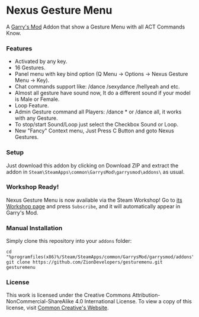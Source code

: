 Nexus Gesture Menu
=====

A [Garry's Mod][] Addon that show a Gesture Menu with all ACT Commands Know.

### Features
* Activated by any key.
* 16 Gestures.
* Panel menu with key bind option (Q Menu -> Options -> Nexus Gesture Menu -> Key).
* Chat commands support like: /dance /sexydance /hellyeah and etc.
* Almost all gesture have sound now, It do a different sound if your model is Male or Female.
* Loop Feature.
* Admin Gesture command all Players: /dance * or /dance all, it works with any Gesture.
* To stop/start Sound/Loop just select the Checkbox Sound or Loop.
* New "Fancy" Context menu, Just Press C Button and goto Nexus Gestures.

### Setup

Just download this addon by clicking on Download ZIP and extract the addon in ````Steam\SteamApps\common\GarrysMod\garrysmod\addons\```` as usual.

### Workshop Ready!

Nexus Gesture Menu is now available via the Steam Workshop! Go to [its Workshop page][workshop] and press `Subscribe`, and it will automatically appear in Garry's Mod.

### Manual Installation

Simply clone this repository into your `addons` folder:

    cd "%programfiles(x86)%/Steam/SteamApps/common/GarrysMod/garrysmod/addons"
    git clone https://github.com/ZionDevelopers/gesturemenu.git gesturemenu

### License

This work is licensed under the Creative Commons Attribution-NonCommercial-ShareAlike 4.0 International License.
To view a copy of this license, visit [Common Creative's Website][License].

[Garry's Mod]: <http://garrysmod.com/>
[workshop]: <http://steamcommunity.com/sharedfiles/filedetails/?id=145640726>
[License]: <https://creativecommons.org/licenses/by-nc-sa/4.0/>
